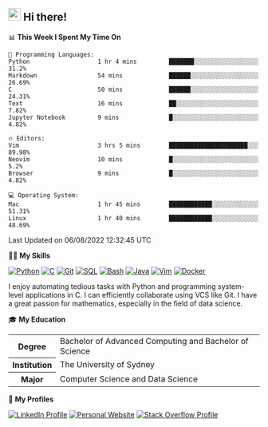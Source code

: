 ## <a href="#"><img src="https://media.giphy.com/media/hvRJCLFzcasrR4ia7z/giphy.gif" width="25px" height="25px"></a> Hi there!

<!--START_SECTION:waka-->
📊 **This Week I Spent My Time On** 

```text
💬 Programming Languages: 
Python                   1 hr 4 mins         ███████░░░░░░░░░░░░░░░░░░   31.2% 
Markdown                 54 mins             ██████░░░░░░░░░░░░░░░░░░░   26.69% 
C                        50 mins             ██████░░░░░░░░░░░░░░░░░░░   24.31% 
Text                     16 mins             ██░░░░░░░░░░░░░░░░░░░░░░░   7.82% 
Jupyter Notebook         9 mins              █░░░░░░░░░░░░░░░░░░░░░░░░   4.82%

🔥 Editors: 
Vim                      3 hrs 5 mins        ██████████████████████░░░   89.98% 
Neovim                   10 mins             █░░░░░░░░░░░░░░░░░░░░░░░░   5.2% 
Browser                  9 mins              █░░░░░░░░░░░░░░░░░░░░░░░░   4.82%

💻 Operating System: 
Mac                      1 hr 45 mins        ████████████░░░░░░░░░░░░░   51.31% 
Linux                    1 hr 40 mins        ████████████░░░░░░░░░░░░░   48.69%

```


 Last Updated on 06/08/2022 12:32:45 UTC
<!--END_SECTION:waka-->

💪🏻 **My Skills**

[![Python](https://img.shields.io/badge/-Python-yellow?style=flat-square&logo=Python)](#)
[![C     ](https://img.shields.io/badge/-C-blue?style=flat-square&logo=C)](#)
[![Git   ](https://img.shields.io/badge/-Git-grey?style=flat-square&logo=Git)](#)
[![SQL   ](https://img.shields.io/badge/-SQL-grey?style=flat-square&logo=SQLite)](#)
[![Bash  ](https://img.shields.io/badge/-Bash-grey?style=flat-square&logo=GNU-Bash)](#)
[![Java  ](https://img.shields.io/badge/-Java-grey?style=flat-square&logo=OpenJDK)](#)
[![Vim   ](https://img.shields.io/badge/-Vim-grey?style=flat-square&logo=Vim)](#)
[![Docker](https://img.shields.io/badge/-Docker-grey?style=flat-square&logo=Docker)](#)

I enjoy automating tedious tasks with Python and programming system-level applications in C. I can efficiently collaborate using VCS like Git. I have a great passion for mathematics, especially in the field of data science.

🎓 **My Education**

<table>
<tr>
    <th>Degree</th>
    <td>Bachelor of Advanced Computing and Bachelor of Science</td>
</tr>
<tr>
    <th>Institution</th>
    <td>The University of Sydney</td>
</tr>
<tr>
    <th>Major</th>
    <td>Computer Science and Data Science</td>
</tr>
</table>

🔗 **My Profiles**

[![LinkedIn Profile](https://img.shields.io/badge/-LinkedIn-blue?style=social&logo=LinkedIn)](https://www.linkedin.com/in/ziao-ji)
[![Personal Website](https://img.shields.io/badge/-Personal%20Website-blue?style=social&logo=Bootstrap)](https://www.jiziao.works)
[![Stack Overflow Profile](https://img.shields.io/badge/-Stack%20Overflow-blue?style=social&logo=StackOverflow)](https://stackoverflow.com/users/11658924/spearandshield)
